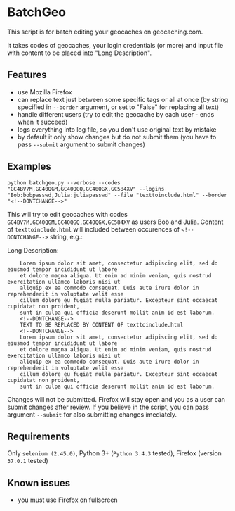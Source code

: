 # BatchGeo

This script is for batch editing your geocaches on geocaching.com.

It takes codes of geocaches, your login credentials (or more) and
input file with content to be placed into "Long Description".

## Features
* use Mozilla Firefox
* can replace text just between some specific tags or all at once (by string specified in `--border` argument, or set to "False" for replacing all text)
* handle different users (try to edit the geocache by each user - ends when it succeed)
* logs everything into log file, so you don't use original text by mistake
* by default it only show changes but do not submit them (you have to pass `--submit` argument to submit changes)

## Examples

	python batchgeo.py --verbose --codes "GC4BV7M,GC40QGM,GC40QGQ,GC40QGX,GC584XV" --logins "Bob:bobpasswd,Julia:juliapasswd" --file "texttoinclude.html" --border "<!--DONTCHANGE-->"

This will try to edit geocaches with codes `GC4BV7M,GC40QGM,GC40QGQ,GC40QGX,GC584XV` as
users Bob and Julia. Content of `texttoinclude.html` will included between occurences of
`<!--DONTCHANGE-->` string, e.g.:

Long Description:

		Lorem ipsum dolor sit amet, consectetur adipiscing elit, sed do eiusmod tempor incididunt ut labore
		et dolore magna aliqua. Ut enim ad minim veniam, quis nostrud exercitation ullamco laboris nisi ut
		aliquip ex ea commodo consequat. Duis aute irure dolor in reprehenderit in voluptate velit esse
		cillum dolore eu fugiat nulla pariatur. Excepteur sint occaecat cupidatat non proident,
		sunt in culpa qui officia deserunt mollit anim id est laborum.
		<!--DONTCHANGE-->
		TEXT TO BE REPLACED BY CONTENT OF texttoinclude.html
		<!--DONTCHANGE-->
		Lorem ipsum dolor sit amet, consectetur adipiscing elit, sed do eiusmod tempor incididunt ut labore
		et dolore magna aliqua. Ut enim ad minim veniam, quis nostrud exercitation ullamco laboris nisi ut
		aliquip ex ea commodo consequat. Duis aute irure dolor in reprehenderit in voluptate velit esse
		cillum dolore eu fugiat nulla pariatur. Excepteur sint occaecat cupidatat non proident,
		sunt in culpa qui officia deserunt mollit anim id est laborum.

Changes will not be submitted. Firefox will stay open and you as a user can submit changes after review.
If you believe in the script, you can pass argument `--submit` for also submitting changes imediately.

## Requirements
Only `selenium (2.45.0)`, Python 3+ (`Python 3.4.3` tested), Firefox (version `37.0.1` tested)

## Known issues
* you must use Firefox on fullscreen

